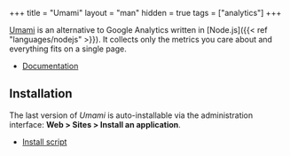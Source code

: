 +++
title = "Umami"
layout = "man"
hidden = true
tags = ["analytics"]
+++

[Umami](https://umami.is/) is an alternative to Google Analytics written in [Node.js]({{< ref "languages/nodejs" >}}). It collects only the metrics you care about and everything fits on a single page.

- [Documentation](https://umami.is/docs/about)

## Installation

The last version of *Umami* is auto-installable via the administration interface: **Web > Sites > Install an application**.

- [Install script](https://admin.alwaysdata.com/site/application/script/185/detail/)
